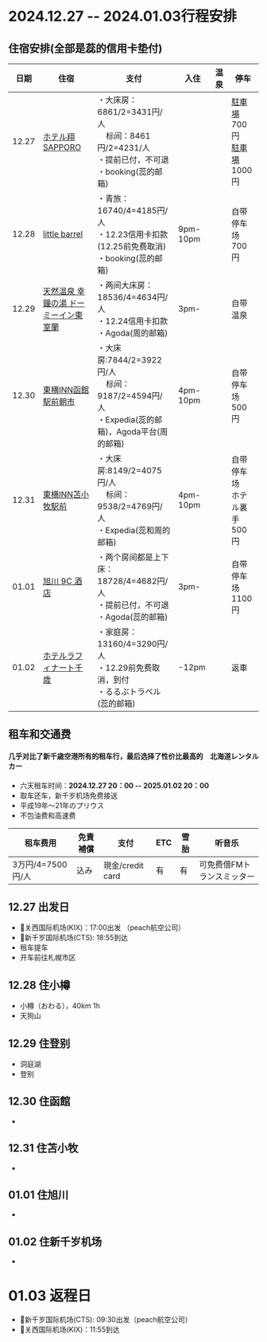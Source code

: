 # 2024.12.27 -- 2024.01.03行程安排

## 住宿安排(全部是蕊的信用卡垫付)

| 日期 | 住宿 | 支付 | 入住 | 温泉 | 停车 |
| --- | --- | --- | --- | --- | --- |
| 12.27 | [ホテル翔SAPPORO](https://maps.app.goo.gl/G8nZRAqmHB1skLa97) |・大床房：6861/2=3431円/人<br>&nbsp;&nbsp;&nbsp;&nbsp;标间：8461円/2=4231/人<br>・提前已付，不可退<br>・booking(蕊的邮箱) | |  |[駐車場](https://maps.app.goo.gl/79rKtswp73nqWBME6)700円<br>[駐車場](https://maps.app.goo.gl/cD8Wnj7Jkg61L3AW6)1000円|
| 12.28 | [little barrel](https://maps.app.goo.gl/uDoY8rXt1qeXX6D78) |・青旅：16740/4=4185円/人<br>・12.23信用卡扣款 (12.25前免费取消)<br>・booking(蕊的邮箱)| 9pm-10pm | | 自带停车场<br>700円 |
| 12.29 | [天然温泉 幸鐘の湯 ドーミーイン東室蘭](https://maps.app.goo.gl/d4ijQhSdZynNjiVD8) |・两间大床房：18536/4=4634円/人<br>・12.24信用卡扣款<br>・Agoda(周的邮箱)| 3pm- | | 自带温泉 | 自带停车场<br>800円 |
| 12.30 | [東横INN函館駅前朝市](https://maps.app.goo.gl/mVh8eBtie8jFZzscA) |・大床房:7844/2=3922円/人<br>&nbsp;&nbsp;&nbsp;&nbsp;标间：9187/2=4594円/人<br>・Expedia(蕊的邮箱)，Agoda平台(周的邮箱)| 4pm-10pm | | 自带停车场<br>500円 |
| 12.31 | [東横INN苫小牧駅前](https://maps.app.goo.gl/tvqCmybPCPpQTxZi6) |・大床房:8149/2=4075円/人<br>&nbsp;&nbsp;&nbsp;&nbsp;标间：9538/2=4769円/人<br>・Expedia(蕊和周的邮箱) | 4pm-10pm | | 自带停车场<br>ホテル裏手<br>500円 |
| 01.01 | [旭川 9C 酒店](https://maps.app.goo.gl/QF21rjZD7mk5xcNE6) |・两个房间都是上下床：18728/4=4682円/人<br>・提前已付，不可退<br>・Agoda(蕊的邮箱)| 3pm- | | 自带停车场<br>1100円 |
| 01.02 | [ホテルラフィナート千歳](https://maps.app.goo.gl/UENuAjHj3DBiTjbx7) |・家庭房：13160/4=3290円/人<br>・12.29前免费取消，到付<br>・るるぶトラベル(蕊的邮箱)| -12pm | | 返車 |

## 租车和交通费
#### 几乎对比了新千歳空港所有的租车行，最后选择了性价比最高的　北海道レンタルカー
- 六天租车时间：**2024.12.27 20：00 -- 2025.01.02 20：00** 
- 取车还车，新千岁机场免费接送
- 平成19年〜21年のプリウス
- 不包油费和高速费

| 租车费用 | 免責補償 | 支付 | ETC | 雪胎 | 听音乐 |
| --- | --- | --- | --- | --- | --- |
| 3万円/4=7500円/人 | 込み | 現金/credit card | 有 | 有 | 可免费借FMトランスミッター |

## 12.27 出发日
- 🛫关西国际机场(KIX)：17:00出发 （peach航空公司）
- 🛬新千岁国际机场(CTS): 18:55到达
- 租车提车
- 开车前往札幌市区

## 12.28 住小樽
- 小樽（おわる），40km 1h
- 天狗山

## 12.29 住登别
- 洞庭湖
- 登别

## 12.30 住函館
- 

## 12.31 住苫小牧
- 

## 01.01 住旭川
- 

## 01.02 住新千岁机场
- 

# 01.03 返程日
- 🛫新千岁国际机场(CTS): 09:30出发（peach航空公司）
- 🛬关西国际机场(KIX)：11:55到达
